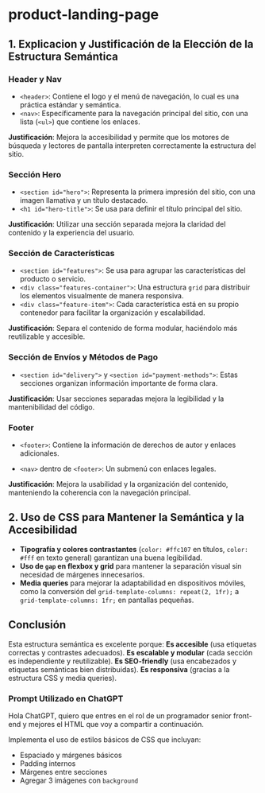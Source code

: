 # product-landing-page

## 1. Explicacion y Justificación de la Elección de la Estructura Semántica

### Header y Nav

- `<header>`: Contiene el logo y el menú de navegación, lo cual es una práctica estándar y semántica.
- `<nav>`: Específicamente para la navegación principal del sitio, con una lista (`<ul>`) que contiene los enlaces.

**Justificación**: Mejora la accesibilidad y permite que los motores de búsqueda y lectores de pantalla interpreten correctamente la estructura del sitio.

### Sección Hero

- `<section id="hero">`: Representa la primera impresión del sitio, con una imagen llamativa y un título destacado.
- `<h1 id="hero-title">`: Se usa para definir el título principal del sitio.

**Justificación**: Utilizar una sección separada mejora la claridad del contenido y la experiencia del usuario.

### Sección de Características

- `<section id="features">`: Se usa para agrupar las características del producto o servicio.
- `<div class="features-container">`: Una estructura `grid` para distribuir los elementos visualmente de manera responsiva.
- `<div class="feature-item">`: Cada característica está en su propio contenedor para facilitar la organización y escalabilidad.

**Justificación**: Separa el contenido de forma modular, haciéndolo más reutilizable y accesible.

### Sección de Envíos y Métodos de Pago

- `<section id="delivery">` y `<section id="payment-methods">`: Estas secciones organizan información importante de forma clara.

**Justificación**: Usar secciones separadas mejora la legibilidad y la mantenibilidad del código.

### Footer

- `<footer>`: Contiene la información de derechos de autor y enlaces adicionales.

- `<nav>` dentro de `<footer>`: Un submenú con enlaces legales.

**Justificación**: Mejora la usabilidad y la organización del contenido, manteniendo la coherencia con la navegación principal.

## 2. Uso de CSS para Mantener la Semántica y la Accesibilidad

- **Tipografía y colores contrastantes** (`color: #ffc107` en títulos, `color: #fff` en texto general) garantizan una buena legibilidad.
- **Uso de `gap` en flexbox y grid** para mantener la separación visual sin necesidad de márgenes innecesarios.
- **Media queries** para mejorar la adaptabilidad en dispositivos móviles, como la conversión del `grid-template-columns: repeat(2, 1fr);` a `grid-template-columns: 1fr;` en pantallas pequeñas.

## Conclusión

Esta estructura semántica es excelente porque:
 **Es accesible** (usa etiquetas correctas y contrastes adecuados).
 **Es escalable y modular** (cada sección es independiente y reutilizable).
 **Es SEO-friendly** (usa encabezados y etiquetas semánticas bien distribuidas).
 **Es responsiva** (gracias a la estructura CSS y media queries).

### Prompt Utilizado en ChatGPT

Hola ChatGPT, quiero que entres en el rol de un programador senior front-end y mejores el HTML que voy a compartir a continuación.  

Implementa el uso de estilos básicos de CSS que incluyan:  

- Espaciado y márgenes básicos  
- Padding internos  
- Márgenes entre secciones  
- Agregar 3 imágenes con `background`
